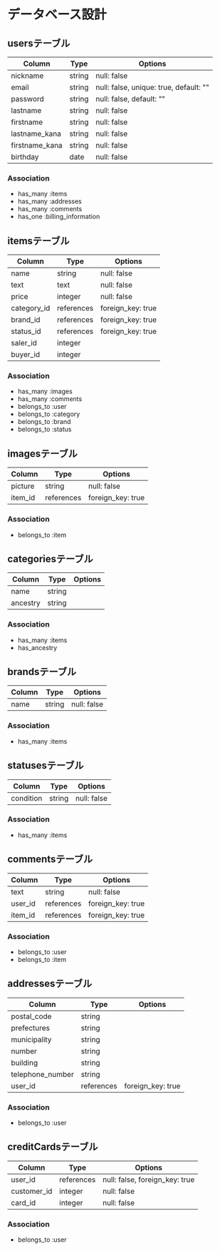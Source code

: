# データベース設計

## usersテーブル
|Column|Type|Options|
|------|----|-------|
|nickname|string|null: false|
|email|string|null: false, unique: true, default: ""|
|password|string|null: false, default: ""|
|lastname|string|null: false|
|firstname|string|null: false|
|lastname_kana|string|null: false|
|firstname_kana|string|null: false|
|birthday|date|null: false|

### Association
- has_many :items
- has_many :addresses
- has_many :comments
- has_one :billing_information


## itemsテーブル
|Column|Type|Options|
|------|----|-------|
|name|string|null: false|
|text|text|null: false|
|price|integer|null: false|
|category_id|references|foreign_key: true|
|brand_id|references|foreign_key: true|
|status_id|references|foreign_key: true|
|saler_id|integer||
|buyer_id|integer||

### Association
- has_many :images
- has_many :comments
- belongs_to :user
- belongs_to :category
- belongs_to :brand
- belongs_to :status


## imagesテーブル
|Column|Type|Options|
|------|----|-------|
|picture|string|null: false|
|item_id|references|foreign_key: true|

### Association
- belongs_to :item


## categoriesテーブル
|Column|Type|Options|
|------|----|-------|
|name|string||
|ancestry|string||

### Association
- has_many :items
- has_ancestry


## brandsテーブル
|Column|Type|Options|
|------|----|-------|
|name|string|null: false|

### Association
- has_many :items


## statusesテーブル
|Column|Type|Options|
|------|----|-------|
|condition|string|null: false|

### Association
- has_many :items


## commentsテーブル
|Column|Type|Options|
|------|----|-------|
|text|string|null: false|
|user_id|references|foreign_key: true|
|item_id|references|foreign_key: true|

### Association
- belongs_to :user
- belongs_to :item


## addressesテーブル
|Column|Type|Options|
|------|----|-------|
|postal_code|string||
|prefectures|string||
|municipality|string||
|number|string||
|building|string||
|telephone_number|string||
|user_id|references|foreign_key: true|

### Association
- belongs_to :user


## creditCardsテーブル
|Column|Type|Options|
|------|----|-------|
|user_id|references|null: false, foreign_key: true|
|customer_id|integer|null: false|
|card_id|integer|null: false|

### Association
- belongs_to :user